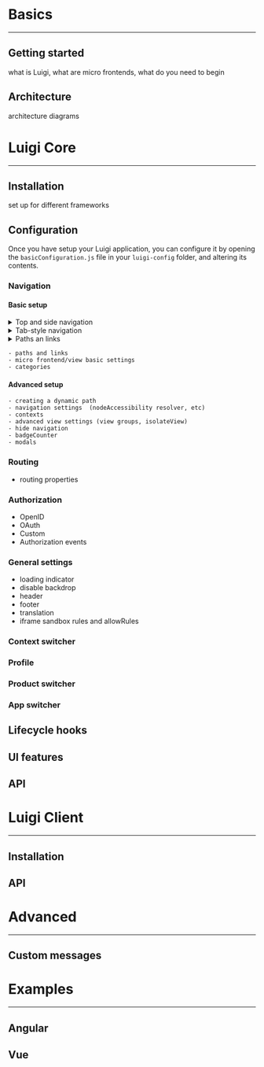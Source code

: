 # Basics
-----
## Getting started
what is Luigi, what are micro frontends, what do you need to begin

## Architecture
architecture diagrams

# Luigi Core
------

## Installation
set up for different frameworks

## Configuration
Once you have setup your Luigi application, you can configure it by opening the `basicConfiguration.js` file in your `luigi-config` folder, and altering its contents.

### Navigation

#### Basic setup

 <div tabs name="navigation">

 <details>
 <summary>Top and side navigation</summary>

    1. Open the `basicConfiguration.js` file in your `luigi-config` folder.
    2. Find `nodes:` inside the `navigation:` section. This is where you create navigation elements/nodes and add them to the top or side navigation.

The first level of nodes represent the top navigation, while their children represent the side navigation. The children of the side navigation will take you to a new sub-level side navigation screen.

The example below illustrates this concept. Copy and paste it in your configuration file or the Luigi Fiddle [https://fiddle.luigi-project.io] and try adding additional top or side navigation elements.

```javascript
Luigi.setConfig({
navigation: {
  nodes: [
    {
      pathSegment: 'TopNav1',
      label: 'Top Navigation Element One',
      viewUrl: 'https://example.com',
      children: [
        {
          pathSegment: 'SideNav1',
          label: 'Side Navigation Element One',
          viewUrl: 'https://example.com',
          children: [
            {
              pathSegment: 'SubSideNav1',
              label: 'Side Navigation Sub Element One',
              viewUrl: 'https://example.com',
            },
            {
              pathSegment: 'SubSideNav2',
              label: 'Side Navigation Sub Element Two',
              viewUrl: 'https://example.com',
            },
          ]
        },
      ]
    },
    {
      pathSegment: 'TopNav2',
      label: 'Top Navigation Element Two',
      viewUrl: 'https://example.com',
    }
 ]
}
});
```
</details>

<details>
<summary>Tab-style navigation</summary>

      Details on how to add it

</details>

<details>
<summary>Paths an links </summary>

Once you have created your navigation, you can add parameters/properties to your navigation nodes to specify the links they should point to.

There are three types of links you can create:

1. pathSegement - this is a string that defines the path which will be displayed when you click the node.
2. link - an internal link, but to a different already existing page on the application
3. externalLink - a link to another website outside of your application

</details>

    - paths and links
    - micro frontend/view basic settings
    - categories

</div>

#### Advanced setup
    - creating a dynamic path
    - navigation settings  (nodeAccessibility resolver, etc)
    - contexts
    - advanced view settings (view groups, isolateView)
    - hide navigation
    - badgeCounter
    - modals

### Routing
- routing properties

### Authorization
- OpenID
- OAuth
- Custom
- Authorization events

### General settings
- loading indicator
- disable backdrop
- header
- footer
- translation
- iframe sandbox rules and allowRules

### Context switcher

### Profile

### Product switcher

### App switcher

## Lifecycle hooks

## UI features

## API

# Luigi Client

-------

## Installation

## API

# Advanced

-------
## Custom messages

# Examples

-------

## Angular

## Vue